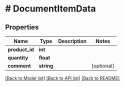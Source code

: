 # # DocumentItemData

## Properties

Name | Type | Description | Notes
------------ | ------------- | ------------- | -------------
**product_id** | **int** |  |
**quantity** | **float** |  |
**comment** | **string** |  | [optional]

[[Back to Model list]](../../README.md#models) [[Back to API list]](../../README.md#endpoints) [[Back to README]](../../README.md)
